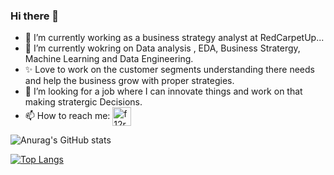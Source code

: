 ### Hi there 👋

- 🔭 I’m currently working as a business strategy analyst at RedCarpetUp...
- 🌱 I’m currently wokring on Data analysis , EDA, Business Stratergy, Machine Learning and Data Engineering.
- ✨ Love to work on the customer segments understanding there needs and help the business grow with proper strategies.
- 🤔 I’m looking for a job where I can innovate things and work on that making stratergic Decisions.
- 📫 How to reach me: 
<a href="https://www.linkedin.com/in/parinith-s-kumar-5b3a40186/" target="blank"><img align="center" src="https://cdn.jsdelivr.net/npm/simple-icons@3.0.1/icons/linkedin.svg" alt="f12r" height="30" width="30" /></a>


![Anurag's GitHub stats](https://github-readme-stats.vercel.app/api?username=parinith&show_icons=true&theme=radical)

[![Top Langs](https://github-readme-stats.vercel.app/api/top-langs/?username=parinith)](https://github.com/parinith/github-readme-stats)<p align="left"></p>
<!--
**parinith/parinith** is a ✨ _special_ ✨ repository because its `README.md` (this file) appears on your GitHub profile.

Here are some ideas to get you started:

- 🔭 I’m currently working on ...
- 🌱 I’m currently learning ...
- 👯 I’m looking to collaborate on ...
- 🤔 I’m looking for help with ...
- 💬 Ask me about ...
- 📫 How to reach me: ...
- 😄 Pronouns: ...
- ⚡ Fun fact: ...
-->
